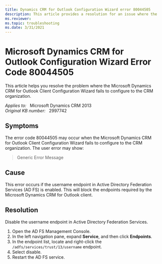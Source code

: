 ```yaml
---
title: Dynamics CRM for Outlook Configuration Wizard error 80044505
description: This article provides a resolution for an issue where the Microsoft Dynamics CRM for Outlook Client Configuration Wizard fails to configure to the CRM organization.
ms.reviewer: 
ms.topic: troubleshooting
ms.date: 3/31/2021
---
```

# Microsoft Dynamics CRM for Outlook Configuration Wizard Error Code 80044505

This article helps you resolve the problem where the Microsoft Dynamics CRM for Outlook Client Configuration Wizard fails to configure to the CRM organization.

_Applies to:_ &nbsp; Microsoft Dynamics CRM 2013  
_Original KB number:_ &nbsp; 2997742

## Symptoms

The error code 80044505 may occur when the Microsoft Dynamics CRM for Outlook Client Configuration Wizard fails to configure to the CRM organization. The user error may show:

> Generic Error Message

## Cause

This error occurs if the username endpoint in Active Directory Federation Services (AD FS) is enabled. This will block the endpoints required by the Microsoft Dynamics CRM for Outlook client.

## Resolution

Disable the username endpoint in Active Directory Federation Services.

1. Open the AD FS Management Console.
2. In the left navigation pane, expand **Service**, and then click **Endpoints**.
3. In the endpoint list, locate and right-click the `/adfs/services/trust/13/username` endpoint.
4. Select disable.
5. Restart the AD FS service.
